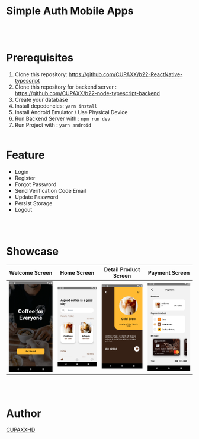 # Simple Auth Mobile Apps
<br> </br>

# Prerequisites
1. Clone this repository: https://github.com/CUPAXX/b22-ReactNative-typescript
2. Clone this repository for backend server : https://github.com/CUPAXX/b22-node-typescript-backend
3. Create your database
4. Install depedencies:  ```yarn install```
5. Install Android Emulator / Use Physical Device
6. Run Backend Server with :  ``npm run dev``
7. Run Project with : ```yarn android```
<br> </br>

# Feature
<ul>
<li>Login</li>
<li>Register</li>
<li>Forgot Password</li>
<li>Send Verification Code Email</li>
<li>Update Password</li>
<li>Persist Storage</li>
<li>Logout</li>
</ul>

<br> </br>
# Showcase
Welcome Screen | Home Screen | Detail Product Screen | Payment Screen
:-------------------------:|:-------------------------:|:-------------------------:|:-------------------------:
![Welcome Screen](https://github.com/CUPAXX/b22-react-native/blob/master/screenshot/welcome.png?raw=true)  |  ![Home Screen](https://github.com/CUPAXX/b22-react-native/blob/master/screenshot/home.png?raw=true) |  ![Product Detail](https://github.com/CUPAXX/b22-react-native/blob/master/screenshot/detail.png?raw=true) |  ![Payment Screen](https://github.com/CUPAXX/b22-react-native/blob/master/screenshot/payment.png?raw=true)

<br> </br>
# Author
<a href="https://www.instagram.com/xfiqryx/">CUPAXXHD</a>
